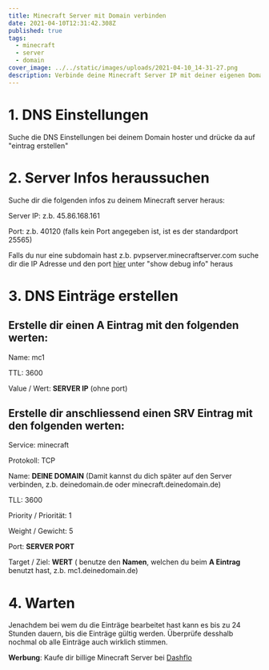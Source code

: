 ```yaml
---
title: Minecraft Server mit Domain verbinden
date: 2021-04-10T12:31:42.308Z
published: true
tags:
  - minecraft
  - server
  - domain
cover_image: ../../static/images/uploads/2021-04-10_14-31-27.png
description: Verbinde deine Minecraft Server IP mit deiner eigenen Domain
---
```

# 1. DNS Einstellungen

Suche die DNS Einstellungen bei deinem Domain hoster und drücke da auf "eintrag erstellen"

# 2. Server Infos heraussuchen

Suche dir die folgenden infos zu deinem Minecraft server heraus:

Server IP: z.b. 45.86.168.161

Port: z.b. 40120 (falls kein Port angegeben ist, ist es der standardport 25565)

Falls du nur eine subdomain hast z.b. pvpserver.minecraftserver.com suche dir die IP Adresse und den port [hier](https://mcsrvstat.us/) unter "show debug info" heraus

# 3. DNS Einträge erstellen

## Erstelle dir einen **A Eintrag** mit den folgenden werten:

Name: mc1

TTL: 3600

Value / Wert: **SERVER IP** (ohne port)

## Erstelle dir anschliessend einen **SRV Eintrag** mit den folgenden werten:

Service: minecraft

Protokoll: TCP

Name: **DEINE DOMAIN** (Damit kannst du dich später auf den Server verbinden, z.b. deinedomain.de oder minecraft.deinedomain.de)

TLL: 3600

Priority / Priorität: 1

Weight / Gewicht: 5

Port: **SERVER PORT**

Target / Ziel: **WERT** ( benutze den **Namen**, welchen du beim **A Eintrag** benutzt hast, z.b. mc1.deinedomain.de)

# 4. Warten

Jenachdem bei wem du die Einträge bearbeitet hast kann es bis zu 24 Stunden dauern, bis die Einträge gültig werden. Überprüfe desshalb nochmal ob alle Einträge auch wirklich stimmen.





**Werbung**: Kaufe dir billige Minecraft Server bei [Dashflo](https://fa97.de/ref/dashflo)